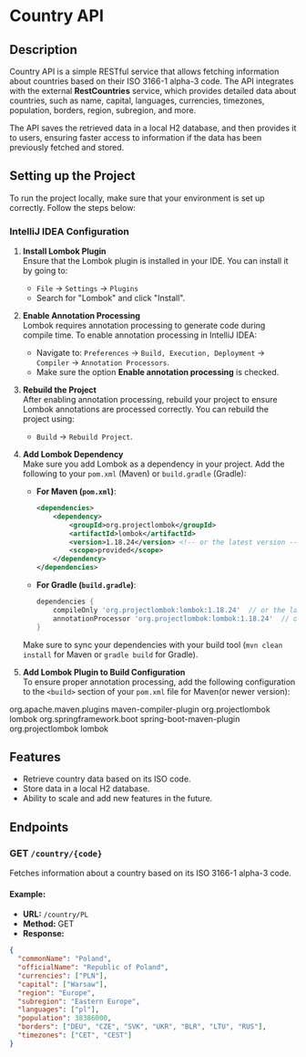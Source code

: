 # Country API

## Description

Country API is a simple RESTful service that allows fetching information about countries based on their ISO 3166-1 alpha-3 code. The API integrates with the external **RestCountries** service, which provides detailed data about countries, such as name, capital, languages, currencies, timezones, population, borders, region, subregion, and more.

The API saves the retrieved data in a local H2 database, and then provides it to users, ensuring faster access to information if the data has been previously fetched and stored.

## Setting up the Project

To run the project locally, make sure that your environment is set up correctly. Follow the steps below:

### IntelliJ IDEA Configuration

1. **Install Lombok Plugin**  
   Ensure that the Lombok plugin is installed in your IDE. You can install it by going to:
   - `File` → `Settings` → `Plugins`
   - Search for "Lombok" and click "Install".

2. **Enable Annotation Processing**  
   Lombok requires annotation processing to generate code during compile time. To enable annotation processing in IntelliJ IDEA:
   - Navigate to: `Preferences` → `Build, Execution, Deployment` → `Compiler` → `Annotation Processors`.
   - Make sure the option **Enable annotation processing** is checked.

3. **Rebuild the Project**  
   After enabling annotation processing, rebuild your project to ensure Lombok annotations are processed correctly. You can rebuild the project using:
   - `Build` → `Rebuild Project`.

4. **Add Lombok Dependency**  
   Make sure you add Lombok as a dependency in your project. Add the following to your `pom.xml` (Maven) or `build.gradle` (Gradle):

   - **For Maven (`pom.xml`)**:
     ```xml
     <dependencies>
         <dependency>
             <groupId>org.projectlombok</groupId>
             <artifactId>lombok</artifactId>
             <version>1.18.24</version> <!-- or the latest version -->
             <scope>provided</scope>
         </dependency>
     </dependencies>
     ```

   - **For Gradle (`build.gradle`)**:
     ```gradle
     dependencies {
         compileOnly 'org.projectlombok:lombok:1.18.24'  // or the latest version
         annotationProcessor 'org.projectlombok:lombok:1.18.24'  // or the latest version
     }
     ```

   Make sure to sync your dependencies with your build tool (`mvn clean install` for Maven or `gradle build` for Gradle).

5. **Add Lombok Plugin to Build Configuration**  
   To ensure proper annotation processing, add the following configuration to the `<build>` section of your `pom.xml` file for Maven(or newer version):

<build>
		<plugins>
			<plugin>
				<groupId>org.apache.maven.plugins</groupId>
				<artifactId>maven-compiler-plugin</artifactId>
				<configuration>
					<annotationProcessorPaths>
						<path>
							<groupId>org.projectlombok</groupId>
							<artifactId>lombok</artifactId>
						</path>
					</annotationProcessorPaths>
				</configuration>
			</plugin>
			<plugin>
				<groupId>org.springframework.boot</groupId>
				<artifactId>spring-boot-maven-plugin</artifactId>
				<configuration>
					<excludes>
						<exclude>
							<groupId>org.projectlombok</groupId>
							<artifactId>lombok</artifactId>
						</exclude>
					</excludes>
				</configuration>
			</plugin>
		</plugins>
	</build>


## Features

- Retrieve country data based on its ISO code.
- Store data in a local H2 database.
- Ability to scale and add new features in the future.

## Endpoints

### GET `/country/{code}`

Fetches information about a country based on its ISO 3166-1 alpha-3 code.

#### Example:

- **URL:** `/country/PL`
- **Method:** GET
- **Response:**

```json
{
  "commonName": "Poland",
  "officialName": "Republic of Poland",
  "currencies": ["PLN"],
  "capital": ["Warsaw"],
  "region": "Europe",
  "subregion": "Eastern Europe",
  "languages": ["pl"],
  "population": 38386000,
  "borders": ["DEU", "CZE", "SVK", "UKR", "BLR", "LTU", "RUS"],
  "timezones": ["CET", "CEST"]
}
